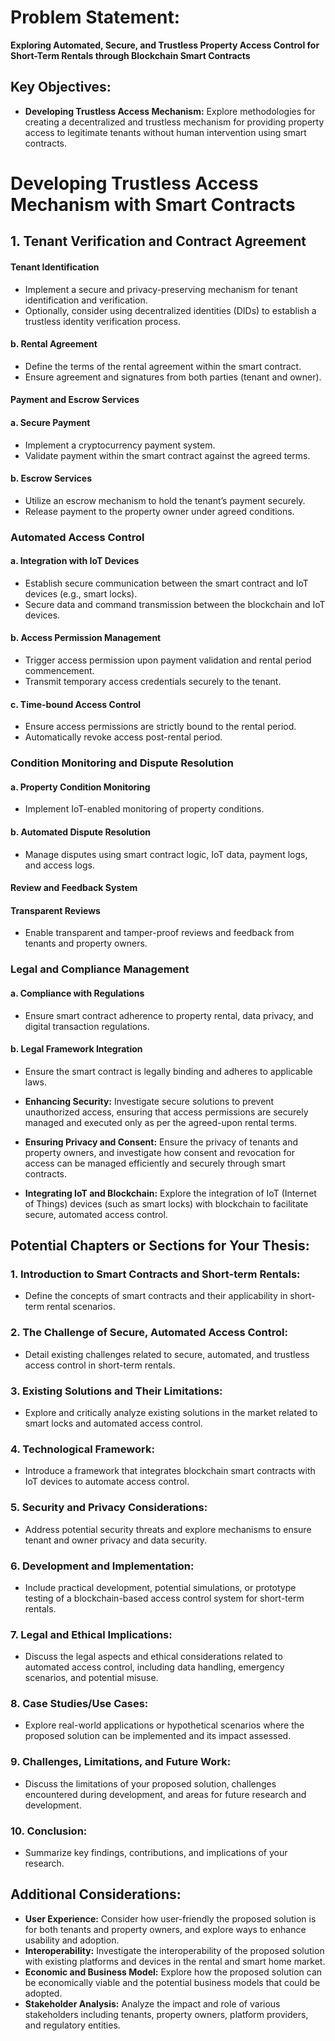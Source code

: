 # Problem Statement:
**Exploring Automated, Secure, and Trustless Property Access Control for Short-Term Rentals through Blockchain Smart Contracts**

## Key Objectives:

- **Developing Trustless Access Mechanism:** Explore methodologies for creating a decentralized and trustless mechanism for providing property access to legitimate tenants without human intervention using smart contracts.
# Developing Trustless Access Mechanism with Smart Contracts

## 1. Tenant Verification and Contract Agreement
   
####  Tenant Identification
   - Implement a secure and privacy-preserving mechanism for tenant identification and verification.
   - Optionally, consider using decentralized identities (DIDs) to establish a trustless identity verification process.

#### b. Rental Agreement
   - Define the terms of the rental agreement within the smart contract.
   - Ensure agreement and signatures from both parties (tenant and owner).

####  Payment and Escrow Services

#### a. Secure Payment
   - Implement a cryptocurrency payment system.
   - Validate payment within the smart contract against the agreed terms.

#### b. Escrow Services
   - Utilize an escrow mechanism to hold the tenant’s payment securely.
   - Release payment to the property owner under agreed conditions.

### Automated Access Control

#### a. Integration with IoT Devices
   - Establish secure communication between the smart contract and IoT devices (e.g., smart locks).
   - Secure data and command transmission between the blockchain and IoT devices.

#### b. Access Permission Management
   - Trigger access permission upon payment validation and rental period commencement.
   - Transmit temporary access credentials securely to the tenant.

#### c. Time-bound Access Control
   - Ensure access permissions are strictly bound to the rental period.
   - Automatically revoke access post-rental period.

### Condition Monitoring and Dispute Resolution

#### a. Property Condition Monitoring
   - Implement IoT-enabled monitoring of property conditions.

#### b. Automated Dispute Resolution
   - Manage disputes using smart contract logic, IoT data, payment logs, and access logs.

#### Review and Feedback System

#### Transparent Reviews
   - Enable transparent and tamper-proof reviews and feedback from tenants and property owners.

### Legal and Compliance Management

#### a. Compliance with Regulations
   - Ensure smart contract adherence to property rental, data privacy, and digital transaction regulations.

#### b. Legal Framework Integration
   - Ensure the smart contract is legally binding and adheres to applicable laws.

- **Enhancing Security:** Investigate secure solutions to prevent unauthorized access, ensuring that access permissions are securely managed and executed only as per the agreed-upon rental terms.
- **Ensuring Privacy and Consent:** Ensure the privacy of tenants and property owners, and investigate how consent and revocation for access can be managed efficiently and securely through smart contracts.
- **Integrating IoT and Blockchain:** Explore the integration of IoT (Internet of Things) devices (such as smart locks) with blockchain to facilitate secure, automated access control.

## Potential Chapters or Sections for Your Thesis:

### 1. Introduction to Smart Contracts and Short-term Rentals:
- Define the concepts of smart contracts and their applicability in short-term rental scenarios.

### 2. The Challenge of Secure, Automated Access Control:
- Detail existing challenges related to secure, automated, and trustless access control in short-term rentals.

### 3. Existing Solutions and Their Limitations:
- Explore and critically analyze existing solutions in the market related to smart locks and automated access control.

### 4. Technological Framework:
- Introduce a framework that integrates blockchain smart contracts with IoT devices to automate access control.

### 5. Security and Privacy Considerations:
- Address potential security threats and explore mechanisms to ensure tenant and owner privacy and data security.

### 6. Development and Implementation:
- Include practical development, potential simulations, or prototype testing of a blockchain-based access control system for short-term rentals.

### 7. Legal and Ethical Implications:
- Discuss the legal aspects and ethical considerations related to automated access control, including data handling, emergency scenarios, and potential misuse.

### 8. Case Studies/Use Cases:
- Explore real-world applications or hypothetical scenarios where the proposed solution can be implemented and its impact assessed.

### 9. Challenges, Limitations, and Future Work:
- Discuss the limitations of your proposed solution, challenges encountered during development, and areas for future research and development.

### 10. Conclusion:
- Summarize key findings, contributions, and implications of your research.

## Additional Considerations:

- **User Experience:** Consider how user-friendly the proposed solution is for both tenants and property owners, and explore ways to enhance usability and adoption.
- **Interoperability:** Investigate the interoperability of the proposed solution with existing platforms and devices in the rental and smart home market.
- **Economic and Business Model:** Explore how the proposed solution can be economically viable and the potential business models that could be adopted.
- **Stakeholder Analysis:** Analyze the impact and role of various stakeholders including tenants, property owners, platform providers, and regulatory entities.
